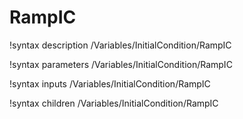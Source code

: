 <!-- MOOSE Documentation Stub: Remove this when content is added. -->

# RampIC

!syntax description /Variables/InitialCondition/RampIC

!syntax parameters /Variables/InitialCondition/RampIC

!syntax inputs /Variables/InitialCondition/RampIC

!syntax children /Variables/InitialCondition/RampIC
